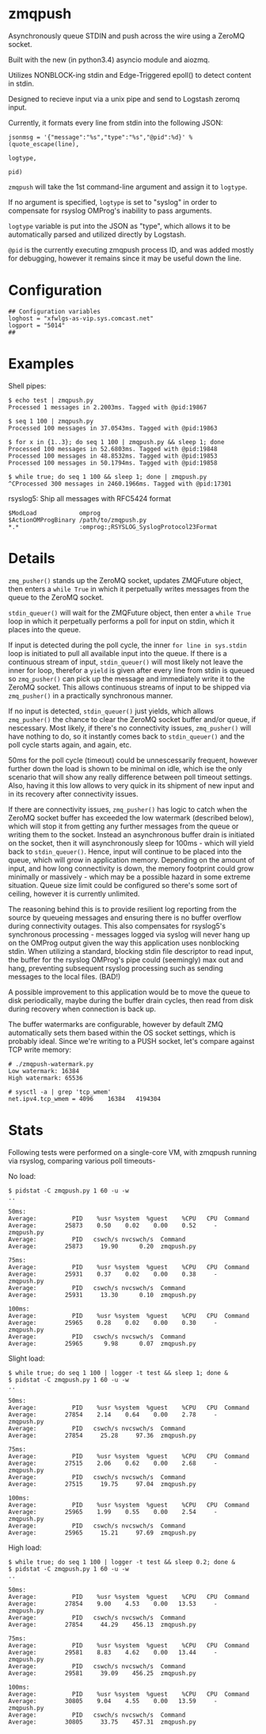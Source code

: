 zmqpush
=======

Asynchronously queue STDIN and push across the wire using a ZeroMQ socket.

Built with the new (in python3.4) asyncio module and aiozmq.

Utilizes NONBLOCK-ing stdin and Edge-Triggered epoll() to detect content in stdin.

Designed to recieve input via a unix pipe and send to Logstash zeromq input.

Currently, it formats every line from stdin into the following JSON:

```
jsonmsg = '{"message":"%s","type":"%s","@pid":%d}' % (quote_escape(line),
                                                                   logtype,
                                                                   pid)
```

`zmqpush` will take the 1st command-line argument and assign it to `logtype`. 

If no argument is specified, `logtype` is set to "syslog" in order to compensate for rsyslog OMProg's inability to pass arguments.

`logtype` variable is put into the JSON as "type", which allows it to be automatically parsed and utilized directly by Logstash.

`@pid` is the currently executing zmqpush process ID, and was added mostly for debugging, however it remains since it may be useful down the line.

Configuration
=======

```
## Configuration variables
loghost = "xfwlgs-as-vip.sys.comcast.net"
logport = "5014"
##
```

Examples
=======

Shell pipes:
```
$ echo test | zmqpush.py
Processed 1 messages in 2.2003ms. Tagged with @pid:19867

$ seq 1 100 | zmqpush.py
Processed 100 messages in 37.0543ms. Tagged with @pid:19863

$ for x in {1..3}; do seq 1 100 | zmqpush.py && sleep 1; done
Processed 100 messages in 52.6803ms. Tagged with @pid:19848
Processed 100 messages in 48.8532ms. Tagged with @pid:19853
Processed 100 messages in 50.1794ms. Tagged with @pid:19858

$ while true; do seq 1 100 && sleep 1; done | zmqpush.py 
^CProcessed 300 messages in 2460.1966ms. Tagged with @pid:17301
```

rsyslog5: Ship all messages with RFC5424 format
```
$ModLoad            omprog
$ActionOMProgBinary /path/to/zmqpush.py
*.*                 :omprog:;RSYSLOG_SyslogProtocol23Format
```


Details
=======

`zmq_pusher()` stands up the ZeroMQ socket, updates ZMQFuture object, then enters a `while True` in which it perpetually writes messages from the queue to the ZeroMQ socket.

`stdin_queuer()` will wait for the ZMQFuture object, then enter a `while True` loop in which it perpetually performs a poll for input on stdin, which it places into the queue.

If input is detected during the poll cycle, the inner `for line in sys.stdin` loop is initiated to pull all available input into the queue. If there is a continuous stream of input, `stdin_queuer()` will most likely not leave the inner for loop, therefor a `yield` is given after every line from stdin is queued so `zmq_pusher()` can pick up the message and immediately write it to the ZeroMQ socket. This allows continuous streams of input to be shipped via `zmq_pusher()` in a practically synchronous manner.

If no input is detected, `stdin_queuer()` just yields, which allows `zmq_pusher()` the chance to clear the ZeroMQ socket buffer and/or queue, if nescessary. Most likely, if there's no connectivity issues, `zmq_pusher()` will have nothing to do, so it instantly comes back to `stdin_queuer()` and the poll cycle starts again, and again, etc.

50ms for the poll cycle (timeout) could be unnescessarily frequent, however further down the load is shown to be minimal on idle, which ise the only scenario that will show any really difference between poll timeout settings. Also, having it this low allows  to very quick in its shipment of new input and in its recovery after connectivity issues. 

If there are connectivity issues, `zmq_pusher()` has logic to catch when the ZeroMQ socket buffer has exceeded the low watermark (described below), which will stop it from getting any further messages from the queue or writing them to the socket. Instead an asynchronous buffer drain is initiated on the socket, then it will asynchronously sleep for 100ms - which will yield back to `stdin_queuer()`. Hence, input will continue to be placed into the queue, which will grow in application memory. Depending on the amount of input, and how long connectivity is down, the memory footprint could grow minimally or massively - which may be a possible hazard in some extreme situation. Queue size limit could be configured so there's some sort of ceiling, however it is currently unlimited.

The reasoning behind this is to provide resilient log reporting from the source by queueing messages and ensuring there is no buffer overflow during connectivity outages. This also compensates for rsyslog5's synchronous processing - messages logged via syslog will never hang up on the OMProg output given the way this application uses nonblocking stdin. When utilizing a standard, blocking stdin file descriptor to read input, the buffer for the rsyslog OMProg's pipe could (seemingly) max out and hang, preventing subsequent rsyslog processing such as sending messages to the local files. (BAD!)

A possible improvement to this application would be to move the queue to disk periodically, maybe during the buffer drain cycles, then read from disk during recovery when connection is back up.

The buffer watermarks are configurable, however by default ZMQ automatically sets them based within the OS socket settings, which is probably ideal. Since we're writing to a PUSH socket, let's compare against TCP write memory:
```
# ./zmqpush-watermark.py 
Low watermark: 16384
High watermark: 65536

# sysctl -a | grep 'tcp_wmem'
net.ipv4.tcp_wmem = 4096	16384	4194304
```


Stats
=======

Following tests were performed on a single-core VM, with zmqpush running via rsyslog, comparing various poll timeouts-

No load:
```
$ pidstat -C zmqpush.py 1 60 -u -w
..

50ms:
Average:          PID    %usr %system  %guest    %CPU   CPU  Command
Average:        25873    0.50    0.02    0.00    0.52     -  zmqpush.py
Average:          PID   cswch/s nvcswch/s  Command
Average:        25873     19.90      0.20  zmqpush.py

75ms:
Average:          PID    %usr %system  %guest    %CPU   CPU  Command
Average:        25931    0.37    0.02    0.00    0.38     -  zmqpush.py
Average:          PID   cswch/s nvcswch/s  Command
Average:        25931     13.30      0.10  zmqpush.py

100ms:
Average:          PID    %usr %system  %guest    %CPU   CPU  Command
Average:        25965    0.28    0.02    0.00    0.30     -  zmqpush.py
Average:          PID   cswch/s nvcswch/s  Command
Average:        25965      9.98      0.07  zmqpush.py
```

Slight load:
```
$ while true; do seq 1 100 | logger -t test && sleep 1; done &
$ pidstat -C zmqpush.py 1 60 -u -w
..

50ms:
Average:          PID    %usr %system  %guest    %CPU   CPU  Command
Average:        27854    2.14    0.64    0.00    2.78     -  zmqpush.py
Average:          PID   cswch/s nvcswch/s  Command
Average:        27854     25.28     97.36  zmqpush.py

75ms:
Average:          PID    %usr %system  %guest    %CPU   CPU  Command
Average:        27515    2.06    0.62    0.00    2.68     -  zmqpush.py
Average:          PID   cswch/s nvcswch/s  Command
Average:        27515     19.75     97.04  zmqpush.py

100ms:
Average:          PID    %usr %system  %guest    %CPU   CPU  Command
Average:        25965    1.99    0.55    0.00    2.54     -  zmqpush.py
Average:          PID   cswch/s nvcswch/s  Command
Average:        25965     15.21     97.69  zmqpush.py
```

High load:
```
$ while true; do seq 1 100 | logger -t test && sleep 0.2; done &
$ pidstat -C zmqpush.py 1 60 -u -w
..

50ms:
Average:          PID    %usr %system  %guest    %CPU   CPU  Command
Average:        27854    9.00    4.53    0.00   13.53     -  zmqpush.py
Average:          PID   cswch/s nvcswch/s  Command
Average:        27854     44.29    456.13  zmqpush.py

75ms:
Average:          PID    %usr %system  %guest    %CPU   CPU  Command
Average:        29581    8.83    4.62    0.00   13.44     -  zmqpush.py
Average:          PID   cswch/s nvcswch/s  Command
Average:        29581     39.09    456.25  zmqpush.py

100ms:
Average:          PID    %usr %system  %guest    %CPU   CPU  Command
Average:        30805    9.04    4.55    0.00   13.59     -  zmqpush.py
Average:          PID   cswch/s nvcswch/s  Command
Average:        30805     33.75    457.31  zmqpush.py
```
